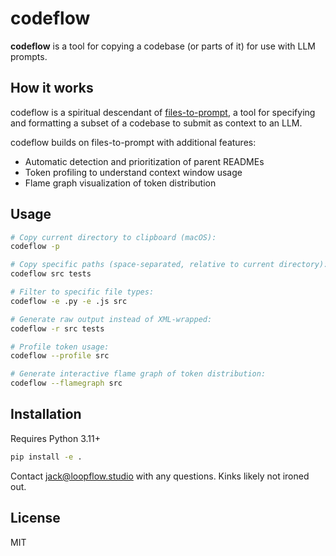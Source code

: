 # codeflow

**codeflow** is a tool for copying a codebase (or parts of it) for use with LLM prompts.

## How it works

codeflow is a spiritual descendant of [files-to-prompt](https://github.com/simonw/files-to-prompt), 
a tool for specifying and formatting a subset of a codebase to submit as context to an LLM.

codeflow builds on files-to-prompt with additional features:
- Automatic detection and prioritization of parent READMEs
- Token profiling to understand context window usage
- Flame graph visualization of token distribution

## Usage

```bash
# Copy current directory to clipboard (macOS):
codeflow -p

# Copy specific paths (space-separated, relative to current directory):
codeflow src tests

# Filter to specific file types:
codeflow -e .py -e .js src

# Generate raw output instead of XML-wrapped:
codeflow -r src tests

# Profile token usage:
codeflow --profile src

# Generate interactive flame graph of token distribution:
codeflow --flamegraph src
```

## Installation

Requires Python 3.11+
```bash
pip install -e .
```

Contact jack@loopflow.studio with any questions. Kinks likely not ironed out.


## License
MIT
